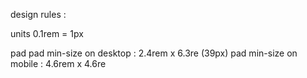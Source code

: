 design rules :

units
0.1rem = 1px

pad
pad min-size on desktop : 2.4rem x 6.3re (39px)
pad min-size on mobile : 4.6rem x 4.6re
